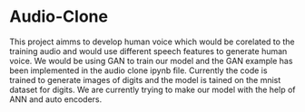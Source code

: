 # Audio-Clone
This project aimms to develop human voice which would be corelated to the training audio and would use different speech features to generate human voice. We would be using GAN to train our model and the GAN example has been implemented in the audio clone ipynb file. 
Currently the code is trained to generate images of digits and the model is tained on the mnist dataset for digits.
We are currently trying to make our model with the help of ANN and auto encoders.
